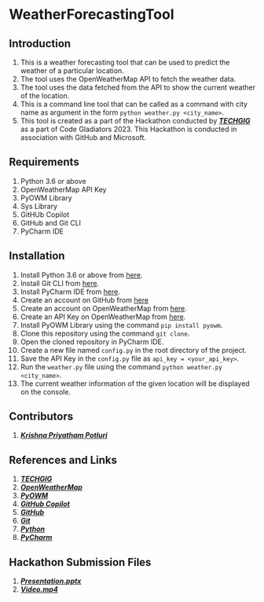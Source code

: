 # WeatherForecastingTool
## Introduction
1. This is a weather forecasting tool that can be used to predict the weather of a particular location.
2. The tool uses the OpenWeatherMap API to fetch the weather data.
3. The tool uses the data fetched from the API to show the current weather of the location.
4. This is a command line tool that can be called as a command with city name as argument in the form 
`python weather.py <city_name>`.
5. This tool is created as a part of the Hackathon conducted by [**_TECHGIG_**](https://www.techgig.com/codegladiators/github-copilot-hackathon) as a part of Code Gladiators 2023. This Hackathon is conducted in association with GitHub and Microsoft.

## Requirements
1. Python 3.6 or above
2. OpenWeatherMap API Key
3. PyOWM Library
4. Sys Library
5. GitHUb Copilot
6. GitHub and Git CLI
7. PyCharm IDE

## Installation
1. Install Python 3.6 or above from [here](https://www.python.org/downloads/).
2. Install Git CLI from [here](https://git-scm.com/downloads).
3. Install PyCharm IDE from [here](https://www.jetbrains.com/pycharm/download/).
4. Create an account on GitHub from [here](https://github.com)
5. Create an account on OpenWeatherMap from [here](https://openweathermap.org/).
6. Create an API Key on OpenWeatherMap from [here](https://home.openweathermap.org/api_keys).
7. Install PyOWM Library using the command `pip install pyowm`.
8. Clone this repository using the command `git clone`.
9. Open the cloned repository in PyCharm IDE.
10. Create a new file named `config.py` in the root directory of the project.
11. Save the API Key in the `config.py` file as `api_key = <your_api_key>`.
12. Run the `weather.py` file using the command `python weather.py <city_name>`.
13. The current weather information of the given location will be displayed on the console.

## Contributors
1. [**_Krishna Priyatham Potluri_**](https://github.com/kittupriyatham)

## References and Links
1. [**_TECHGIG_**](https://www.techgig.com/codegladiators/github-copilot-hackathon)
2. [**_OpenWeatherMap_**](https://openweathermap.org/)
3. [**_PyOWM_**](https://pyowm.readthedocs.io/en/latest/)
4. [**_GitHub Copilot_**](https://copilot.github.com/)
5. [**_GitHub_**](https://github.com)
6. [**_Git_**](https://git-scm.com/)
7. [**_Python_**](https://www.python.org/)
8. [**_PyCharm_**](https://www.jetbrains.com/pycharm/)

## Hackathon Submission Files
1. [**_Presentation.pptx_**]()
2. [**_Video.mp4_**]()